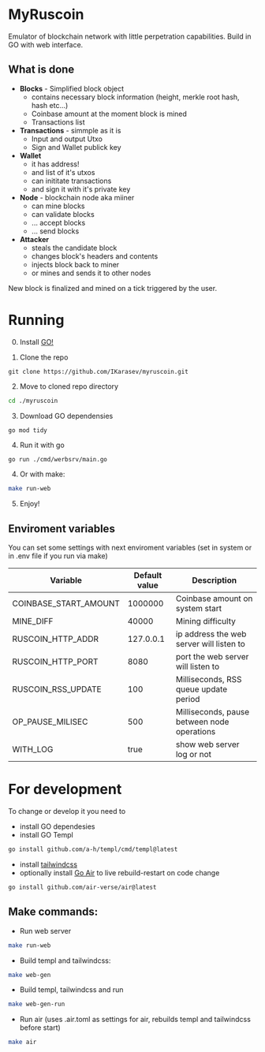 # MyRuscoin

Emulator of blockchain network with little perpetration capabilities. Build in GO with web interface.

## What is done

- **Blocks** - Simplified block object
    - contains necessary block information (height, merkle root hash, hash etc...)
    - Coinbase amount at the moment block is mined
    - Transactions list
- **Transactions** - simmple as it is
    - Input and output Utxo
    - Sign and Wallet publick key
- **Wallet**
    - it has address!
    - and list of it's utxos
    - can inititate transactions
    - and sign it with it's private key
- **Node** - blockchain node aka miiner
    - can mine blocks
    - can validate blocks
    - ... accept blocks
    - ... send blocks
- **Attacker**
    - steals the candidate block
    - changes block's headers and contents
    - injects block back to miner
    - or mines and sends it to other nodes

New block is finalized and mined on a tick triggered by the user.

# Running

0. Install [GO!](https://go.dev/doc/install)

1. Clone the repo

```
git clone https://github.com/IKarasev/myruscoin.git
```

2. Move to cloned repo directory

```bash
cd ./myruscoin
```

3. Download GO dependensies

```bash
go mod tidy
```

4. Run it with go

```
go run ./cmd/werbsrv/main.go
```

4. Or with make:

```bash
make run-web
```

5. Enjoy!

## Enviroment variables

You can set some settings with next enviroment variables (set in system or in .env file if you run via make)

| Variable | Default value | Description |
| -------------- | --------------- | ---- |
| COINBASE_START_AMOUNT | 1000000 | Coinbase amount on system start |
| MINE_DIFF | 40000 | Mining difficulty |
| RUSCOIN_HTTP_ADDR | 127.0.0.1 | ip address the web server will listen to |
| RUSCOIN_HTTP_PORT | 8080 | port the web server will listen to |
| RUSCOIN_RSS_UPDATE | 100 | Milliseconds, RSS queue update period |
| OP_PAUSE_MILISEC | 500 | Milliseconds, pause between node operations |
| WITH_LOG | true | show web server log or not |

# For development

To change or develop it you need to
- install GO dependesies
- install GO Templ
```bash
go install github.com/a-h/templ/cmd/templ@latest
```
- install [tailwindcss](https://tailwindcss.com/docs/installation)
- optionally install [Go Air](https://github.com/air-verse/air) to live rebuild-restart on code change
```bash
go install github.com/air-verse/air@latest
```

## Make commands:

- Run web server
```bash
make run-web
```
- Build templ and tailwindcss:
```bash
make web-gen
```
- Build templ, tailwindcss and run
```bash
make web-gen-run
```
- Run air (uses .air.toml as settings for air, rebuilds templ and tailwindcss before start)
```bash
make air
```




